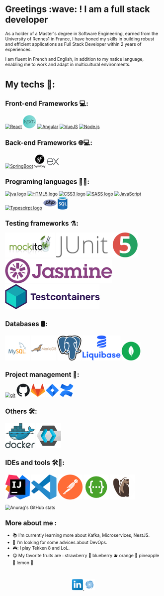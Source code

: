 <h1>Greetings :wave: ! I am a full stack developer</h1>
<p>As a holder of a Master's degree in Software Engineering, earned from the University of Rennes1 in France,
I have honed my skills in building robust and efficient applications as Full Stack Developer within 2 years of experiences.</p>
<p>I am fluent in French and English, in addition to my natice language, enabling me to work and adapt in multicultural environments.</p>

<h1>My techs 🧰: </h1>

<h2>Front-end Frameworks 💻: </h2>

<p>
    <a href="https://reactjs.org/" title="React" target="_blank"> <img alt="React" height ="42px" src="https://raw.githubusercontent.com/rahul-jha98/github_readme_icons/main/language_and_tools/square/react/react.svg"></a>
    <a href="https://nextjs.org/" title="NextJs" target="_blank"> <img alt="NextJs" height ="42px"  src="./assets/next.png"></a>
    <a href="https://angular.io/" title="Angular" target="_blank"> <img alt="Angular" height ="42px" src="https://raw.githubusercontent.com/rahul-jha98/github_readme_icons/main/language_and_tools/square/angular/angular.svg"></a>
    <a href="https://vuejs.org/" title="VueJS" target="_blank"> <img alt="VueJS" height ="42px" src="https://raw.githubusercontent.com/rahul-jha98/github_readme_icons/main/language_and_tools/square/vue/vue.svg"></a>
    <a href="https://nodejs.org" title="NodeJs" target="_blank"><img alt="Node.js" height ="42px" src="https://raw.githubusercontent.com/rahul-jha98/github_readme_icons/main/language_and_tools/square/node/node.svg"></a>
</p>

<h2>Back-end Frameworks 🌐💻: </h2>
 <p>
    <a href="https://spring.io/projects/spring-boot/" title="SpringBoot" target="_blank"> <img alt="SpringBoot" height ="42px"  src="https://raw.githubusercontent.com/rahul-jha98/github_readme_icons/main/language_and_tools/square/spring/spring.svg"></a>
    <a href="https://symfony.com/" title="Symfony" target="_blank"> <img alt="Symfony" height ="42px"  src="./assets/symfony.png"></a>
    <a href="https://expressjs.com/" title="ExpressJs" target="_blank"> <img alt="ExpressJs" height ="42px"  src="./assets/expressJS.png"></a>
 </p>

<h2>Programing languages 👨‍💻: </h2>
<p>
    <a href="https://www.w3schools.com/java/default.asp" title="java" target="_blank"> <img alt="jva logo" height ="42px"  src="https://raw.githubusercontent.com/rahul-jha98/github_readme_icons/main/language_and_tools/square/java/java.svg"></a>
    <a href="https://developer.mozilla.org/en-US/docs/Web/HTML" title="HTML5" target="_blank"> <img alt="HTML5 logo" height ="42px"  src="https://raw.githubusercontent.com/rahul-jha98/github_readme_icons/main/language_and_tools/square/html/html.svg"></a>
    <a href="https://developer.mozilla.org/en-US/docs/Web/CSS" title="CSS3" target="_blank"> <img alt="CSS3 logo" height ="42px"  src="https://raw.githubusercontent.com/rahul-jha98/github_readme_icons/main/language_and_tools/square/css/css.svg"></a>
    <a href="https://sass-lang.com/" title="SASS" target="_blank"> <img alt="SASS logo" height ="42px"  src="https://raw.githubusercontent.com/rahul-jha98/github_readme_icons/main/language_and_tools/square/sass/sass.svg"></a>
    <a href="https://developer.mozilla.org/en-US/docs/Web/JavaScript" title="javascript logo" target="_blank"> <img alt="JavaScript" height ="42px"  src="https://raw.githubusercontent.com/rahul-jha98/github_readme_icons/main/language_and_tools/square/javascript/javascript.svg"></a>
    <a href="https://www.typescriptlang.org/" title="Typescirpt" target="_blank"><img alt="Typescirpt logo" height ="42px" src="https://raw.githubusercontent.com/rahul-jha98/github_readme_icons/main/language_and_tools/square/typescript/typescript.svg"></a>
    <a href="https://www.w3schools.com/php/default.asp" title="PHP" target="_blank"> <img alt="php logo" height ="42px"  src="./assets/php.svg"></a>
    <a href="https://www.w3schools.com/sql/" title="SQL" target="_blank"> <img alt="sql logo" height ="42px"  src="./assets/sql.png"></a>
</p>

<h2>Testing frameworks ⚗️: </h2>
<p>
  <a href="https://www.baeldung.com/mockito-series" target="_blank"> <img alt="mockito logo" height ="80px"  src="./assets/mockito.png"></a>
  <a href="https://junit.org/junit5/docs/current/user-guide/" target="_blank"> <img alt="junit5 logo" height ="80px"  src="./assets/junit.png"></a>
  <a href="https://jasmine.github.io/" target="_blank"> <img alt="jasmine logo" height ="80px"  src="./assets/jasmine.png"></a>
  <a href="https://java.testcontainers.org/" target="_blank"> <img alt="testcontainers logo" height ="80px"  src="./assets/testcontainers.svg"></a>
</p>

<h2>Databases 🛢️: </h2>
<p>
  <a href="https://https://dev.mysql.com/doc/" target="_blank"> <img alt="mysql logo" height ="80px"  src="./assets/mysql.svg"></a>
  <a href="https://mariadb.com/kb/en/documentation/" target="_blank"> <img alt="mariadb logo" height ="80px"  src="./assets/mariadb.svg"></a>
  <a href="https://www.postgresql.org/docs/" target="_blank"> <img alt="postgresql logo" height ="80px"  src="./assets/postgresql.png"></a>
  <a href="https://docs.liquibase.com/home.html" target="_blank"> <img alt="liquibase logo" height ="80px"  src="./assets/liquibase.png"></a>
  <a href="https://www.mongodb.com/" target="_blank"> <img alt="mongodb logo" height ="60px"  src="./assets/mongodb.svg"></a>
</p>

<h2>Project management 🎯: </h2>
<p>
  <a href="https://git-scm.com/" title="git" target="_blank"> <img src="https://raw.githubusercontent.com/rahul-jha98/github_readme_icons/main/language_and_tools/square/git-scm/git-scm.svg"  alt="git" height='42px'/></a>
  <a href="https://docs.github.com/en" title="GitHub" target="_blank"> <img src="./assets/github.svg"  alt="github logo" height='42px'/></a>
  <a href="https://docs.gitlab.com/" title="GitLab" target="_blank"> <img src="./assets/gitlab.svg"  alt="gitlab logo" height='42px'/></a>
  <a href="https://www.atlassian.com/software/jira?&aceid=&adposition=&adgroup=93058439420&campaign=9124878462&creative=542638212407&device=c&keyword=jira&matchtype=e&network=g&placement=&ds_kids=p51242141084&ds_e=GOOGLE&ds_eid=700000001558501&ds_e1=GOOGLE&gclid=Cj0KCQjwpeaYBhDXARIsAEzItbHSdU-va5N-ltgaB6SfnRzjZwzvYNRLPLF02NVNJESkDdGvk-CfaqsaAjkLEALw_wcB&gclsrc=aw.ds" title="Jira" target="_blank"> <img src="./assets/jira.svg" alt="Jira logo" height='42px'/></a>
  <a href="https://www.atlassian.com/software/confluence?gclsrc=aw.ds&&campaign=19280571487&adgroup=144874497735&targetid=kwd-311915468619&matchtype=e&network=g&device=c&device_model=&creative=665270863677&keyword=confluence%20documentation&placement=&target=&ds_eid=700000001542923&ds_e1=GOOGLE&gad_source=1&gclid=EAIaIQobChMIkJ6wqcKaigMVMvF5BB2vsBAhEAAYASAAEgI5y_D_BwE" title="GitLab" target="_blank"> <img src="./assets/confluence.png"  alt="confluence logo" height='42px'/></a>
</p>

<h2>Others 🛠️️: </h2>
<p>
  <a href="https://docs.docker.com/" target="_blank"> <img alt="docker logo" height ="80px"  src="./assets/docker.svg"></a>
  <a href="https://www.keycloak.org/documentation" target="_blank"> <img alt="keycloak logo" height ="80px"  src="./assets/keycloak.png"></a>
</p>

<h2>IDEs and tools 🛠️🧰️: </h2>
<p>
  <a href="https://www.jetbrains.com/idea/" target="_blank"> <img alt="intellij logo" height ="80px"  src="./assets/intellij.png"></a>
  <a href="https://code.visualstudio.com/" target="_blank"> <img alt="vscode logo" height ="80px"  src="./assets/vscode.png"></a>
  <a href="https://www.postman.com/" target="_blank"> <img alt="postman logo" height ="80px"  src="./assets/postman.svg"></a>
  <a href="https://swagger.io/" target="_blank"> <img alt="swagger logo" height ="80px"  src="./assets/swagger.png"></a>
  <a href="https://dbeaver.io/" target="_blank"> <img alt="dbeaver logo" height ="80px"  src="./assets/dbeaver.png"></a>
</p>

![Anurag's GitHub stats](https://github-readme-stats.vercel.app/api?username=tandrian&show_icons=true&theme=radical)

<h2>More about me : </h2>

- :books: I’m currently learning more about Kafka, Microservices, NestJS.
- 🤔 I’m looking for some advices about DevOps.
- 🎮: I play Tekken 8 and LoL.
- 😋 My favorite fruits are : strawberry :strawberry: blueberry :blueberries: orange :orange: pineapple :pineapple:
  lemon :lemon:

<br/>

<p align="center">
    <a href="https://www.linkedin.com/in/tahiriniaina-andrianina-rakotoarisoa-4a01aa211/" title="Discuss on linkedin">
        <img alt="linkedin logo" src="./assets/linkedin.png" width="35px" />
    </a>
    <a href="https://andrian-portfolio.vercel.app/" title="Visit my portfolio">
        <img alt="portfolio logo" src="./assets/portfolio.png" width="35px" />
    </a>
</p>
